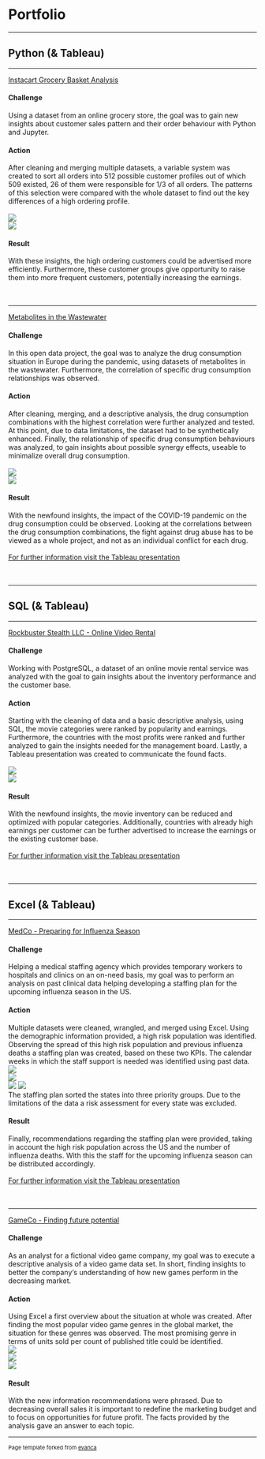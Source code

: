 # Portfolio

---

## Python (& Tableau)

---

[Instacart Grocery Basket Analysis](https://github.com/nb0401/Data-Analytics-Course/tree/main/4.%20Project%20-%20Python)<br>
#### Challenge<br>
Using a dataset from an online grocery store, the goal was to gain new insights about customer sales pattern and their order behaviour with Python and Jupyter.<br>
#### Action<br>
After cleaning and merging multiple datasets, a variable system was created to sort all orders into 512 possible customer profiles out of which 509 existed, 26 of them were responsible for 1/3 of all orders. The patterns of this selection were compared with the whole dataset to find out the key differences of a high ordering profile.<br><br>
<img src="images/512 Profiles.png"/><br>
<img src="images/Other Charts 512.png"/><br>
#### Result<br>
With these insights, the high ordering customers could be advertised more efficiently. Furthermore, these customer groups give opportunity to raise them into more frequent customers, potentially increasing the earnings.<br><br><br>

---

[Metabolites in the Wastewater](https://github.com/nb0401/Data-Analytics-Course/tree/main/5.%20Project%20-%20Open%20Data%20Project)<br>
#### Challenge<br>
In this open data project, the goal was to analyze the drug consumption situation in Europe during the pandemic, using datasets of metabolites in the wastewater. Furthermore, the correlation of specific drug consumption relationships was observed.<br>
#### Action<br>
After cleaning, merging, and a descriptive analysis, the drug consumption combinations with the highest correlation were further analyzed and tested. At this point, due to data limitations, the dataset had to be synthetically enhanced. Finally, the relationship of specific drug consumption behaviours was analyzed, to gain insights about possible synergy effects, useable to minimalize overall drug consumption.<br><br>
<img src="images/Diff Weekend Weekday.png"/><br>
<img src="images/Coc Daily mean x Can Daily mean.png"/><br>
#### Result <br>
With the newfound insights, the impact of the COVID-19 pandemic on the drug consumption could be observed. Looking at the correlations between the drug consumption combinations, the fight against drug abuse has to be viewed as a whole project, and not as an individual conflict for each drug.<br><br>
[For further information visit the Tableau presentation](https://public.tableau.com/app/profile/nb7086/viz/UsingMetabolitesintheWastewatertomeasureDrugConsumption/Story1)<br><br><br>

---

## SQL (& Tableau)

---

[Rockbuster Stealth LLC - Online Video Rental](https://github.com/nb0401/Data-Analytics-Course/tree/main/3.%20Project%20-%20SQL)<br>
#### Challenge<br>
Working with PostgreSQL, a dataset of an online movie rental service was analyzed with the goal to gain insights about the inventory performance and the customer base.<br>
#### Action<br>
Starting with the cleaning of data and a basic descriptive analysis, using SQL, the movie categories were ranked by popularity and earnings. Furthermore, the countries with the most profits were ranked and further analyzed to gain the insights needed for the management board. Lastly, a Tableau presentation was created to communicate the found facts.<br><br>
<img src="images/Rockbuster 1.jpg"/><br>
<img src="images/Rockbuster 3.png"/><br>
#### Result<br>
With the newfound insights, the movie inventory can be reduced and optimized with popular categories. Additionally, countries with already high earnings per customer can be further advertised to increase the earnings or the existing customer base.<br><br>
[For further information visit the Tableau presentation](https://public.tableau.com/app/profile/nb7086/viz/Task3_10_16493498698440/Story1)<br><br><br>

---

## Excel (& Tableau)

---

[MedCo - Preparing for Influenza Season](https://github.com/nb0401/Data-Analytics-Course/tree/main/2.%20Project%20-%20Tableau)<br>
#### Challenge<br>
Helping a medical staffing agency which provides temporary workers to hospitals and clinics on an on-need basis, my goal was to perform an analysis on past clinical data helping developing a staffing plan for the upcoming influenza season in the US.<br>
#### Action<br>
Multiple datasets were cleaned, wrangled, and merged using Excel. Using the demographic information provided, a high risk population was identified. Observing the spread of this high risk population and previous influenza deaths a staffing plan was created, based on these two KPIs. The calendar weeks in which the staff support is needed was identified using past data.
<img src="images/MedCo 1.jpg"/><br>
<img src="images/MedCo 2.jpg"/><br>
<img src="images/MedCo 3.png"/>
<img src="images/MedCo 4.jpg"/><br>
The staffing plan sorted the states into three priority groups. Due to the limitations of the data a risk assessment for every state was excluded.
#### Result<br>
Finally, recommendations regarding the staffing plan were provided, taking in account the high risk population across the US and the number of influenza deaths. With this the staff for the upcoming influenza season can be distributed accordingly.<br><br>
[For further information visit the Tableau presentation](https://public.tableau.com/app/profile/nb7086/viz/NB_Task_2_9/NB_Task_2_9)<br><br><br>

---

[GameCo - Finding future potential](https://github.com/nb0401/Data-Analytics-Course/blob/main/1.%20Project%20-%20Excel/First_Project.pdf)<br>
#### Challenge<br>
As an analyst for a fictional video game company, my goal was to execute a descriptive analysis of a video game data set. In short, finding insights to better the company‘s understanding of how new games perform in the decreasing market.<br>
#### Action<br>
Using Excel a first overview about the situation at whole was created. After finding the most popular video game genres in the global market, the situation for these genres was observed. The most promising genre in terms of units sold per count of published title could be identified.<br>
<img src="images/GameCo 1.png"/><br>
<img src="images/GameCo 2.png"/><br>
<img src="images/GameCo 3.png"/><br>
#### Result<br>
With the new information recommendations were phrased. Due to decreasing overall sales it is important to redefine the marketing budget and to focus on opportunities for future profit. The  facts provided by the analysis gave an answer to each topic.

---

<p style="font-size:11px">Page template forked from <a href="https://github.com/evanca/quick-portfolio">evanca</a></p>
<!-- Remove above link if you don't want to attibute -->
